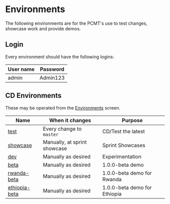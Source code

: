 # Environments

The following environments are for the PCMT's use to test changes, showcase
work and provide demos.

## Login

Every environment should have the following logins:

| User name | Password |
| --------- | -------- |
| admin     | Admin123 |

## CD Environments

These may be operated from the [Environments][gitlab-env] screen.

| Name                           | When it changes              | Purpose                      |
| ------------------------------ | ---------------------------- | ---------------------------- |
| [test][test]                   | Every change to `master`     | CD/Test the latest           |
| [showcase][show]               | Manually, at sprint showcase | Sprint Showcases             |
| [dev][dev]                     | Manually as desired          | Experimentation              |
| [beta][beta]                   | Manually as desired          | 1.0.0-beta demo              |
| [rwanda-beta][rwanda-beta]     | Manually as desired          | 1.0.0-beta demo for Rwanda   |
| [ethiopia-beta][ethiopia-beta] | Manually as desired          | 1.0.0-beta demo for Ethiopia |

[gitlab-env]: https://gitlab.com/pcmt/pcmt/environments
[test]: http://test.pcmt.villagereach.org
[show]: http://showcase.pcmt.villagereach.org
[dev]: http://dev.pcmt.villagereach.org
[beta]: http://beta.pcmt.villagereach.org
[rwanda-beta]: http://rwanda-beta.pcmt.villagereach.org
[ethiopia-beta]: http://ethiopia-beta.pcmt.villagereach.org